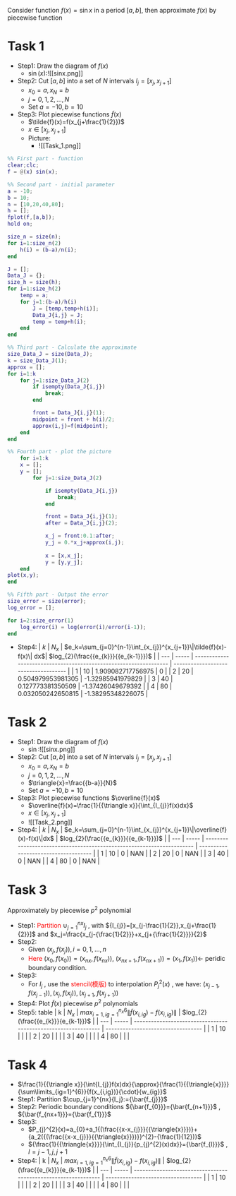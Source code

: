 Consider function $f(x)=\sin x$ in a period $[a,b]$, then approximate $f(x)$ by piecewise function

# Task 1
- Step1: Draw the diagram of $f(x)$
	- $\sin(x)$:![[sinx.png]]
- Step2: Cut $[a,b]$ into a set of $N$ intervals $I_j=[x_j,x_{j+1}]$
	- $x_0=a,x_N=b$
	- $j=0,1,2,...,N$
	- Set $a=-10,b=10$ 
- Step3: Plot piecewise functions $\tilde{f}(x)$ 
	- $\tilde{f}(x)=f(x_{j+\frac{1}{2}})$   
	- $x\in[x_j,x_{j+1}]$ 
	- Picture:
		- ![[Task_1.png]]

```matlab
%% First part - function
clear;clc;
f = @(x) sin(x);
```

```matlab
%% Second part - initial parameter
a = -10;
b = 10;
n = [10,20,40,80];
h = [];
fplot(f,[a,b]);
hold on;

size_n = size(n);
for i=1:size_n(2)
	h(i) = (b-a)/n(i);
end

J = [];
Data_J = {};
size_h = size(h);
for i=1:size_h(2)
	temp = a;
	for j=1:(b-a)/h(i)
		J = [temp,temp+h(i)];
		Data_J{i,j} = J;
		temp = temp+h(i);
	end
end
```

```matlab
%% Third part - Calculate the approximate
size_Data_J = size(Data_J);
k = size_Data_J(1);
approx = [];
for i=1:k
	for j=1:size_Data_J(2)
		if isempty(Data_J{i,j})
			break;
		end

		front = Data_J{i,j}(1);
		midpoint = front + h(i)/2;
		approx(i,j)=f(midpoint);
	end
end
```

```matlab
%% Fourth part - plot the picture
	for i=1:k
	x = [];
	y = [];
		for j=1:size_Data_J(2)

			if isempty(Data_J{i,j})
				break;
			end

			front = Data_J{i,j}(1);
			after = Data_J{i,j}(2);

			x_j = front:0.1:after;
			y_j = 0.*x_j+approx(i,j);
	
			x = [x,x_j];
			y = [y,y_j];
	end
plot(x,y);
end
```

```matlab
%% Fifth part - Output the error
size_error = size(error);
log_error = [];

for i=2:size_error(1)
	log_error(i) = log(error(i)/error(i-1));
end
```

- Step4: 
| $k$ | $N_x$ | $e_k=\sum_{j=0}^{n-1}\int_{x_{j}}^{x_{j+1}}\|\tilde{f}(x)-f(x)\| dx$| $log_{2}(\frac{{e_{k}}}{{e_{k-1}}})$ |
| --- | ----- | ----------------------------------------------------------------- | ------------------------------------ |
| 1   | 10    | 1.909082717756975                                                                  |  0	                                  |
| 2   | 20    | 0.504979953981305                                                                  |  -1.32985941979829	                  |
| 3   | 40    | 0.127773381350509                                                                  |  -1.37426049679392                   |
| 4   | 80    | 0.032050242650815                                                                  |  -1.38295348226075                    |


# Task 2
- Step1: Draw the diagram of $f(x)$
	- $\sin$:![[sinx.png]]
- Step2: Cut $[a,b]$ into a set of $N$ intervals $I_j=[x_j,x_{j+1}]$
	- $x_0=a,x_N=b$
	- $j=0,1,2,...,N$
	- $\triangle{x}=\frac{{b-a}}{N}$ 
	- Set $a=-10,b=10$
- Step3: Plot piecewise functions $\overline{f}(x)$ 
	-  $\overline{f}(x)=\frac{1}{{\triangle x}}{\int_{I_{j}}f(x)dx}$
	- $x\in[x_j,x_{j+1}]$ 
	- ![[Task_2.png]]
- Step4: 
| $k$ | $N_x$ | $e_k=\sum_{j=0}^{n-1}\int_{x_{j}}^{x_{j+1}}\|\overline{f}(x)-f(x)\|dx$ | $log_{2}(\frac{{e_{k}}}{{e_{k-1}}})$ |
| --- | ----- | ---------------------------------------------------------------------- | ------------------------------------ |
| 1   | 10    | 0                                                                       | NAN                                     |
| 2   | 20    | 0                                                                       | NAN                                     |
| 3   | 40    | 0                                                                       | NAN                                    | 
| 4   | 80    | 0                                                                       | NAN                                     |

# Task 3
Approximately by piecewise $p^{2}$  polynomial 

- Step1: <font color="#ff0000">Partition</font> $\cup_{j=1}^{nx}{I_j}$ , with ${I_{j}}=[x_{j-\frac{1}{2}},x_{j+\frac{1}{2}}]$ and $x_j=\frac{x_{j-{\frac{1}{2}}}+x_{j+{\frac{1}{2}}}}{2}$
- Step2: 
	- Given $(x_{j},f(x_{j})),i=0,1,...,n$
	- <font color="#ff0000">Here</font> $(x_{0},f(x_{0}))=(x_{nx},f(x_{nx}))$, $(x_{nx+1},f(x_{nx+1}))=(x_{1},f(x_{1})) \leftarrow$ peridic boundary condition.
- Step3: 
	- For $I_{j}$ , use the <font color="#ff0000">stencil(模版)</font> to interpolation $P_{j}^{2}(x)$ , we have: $(x_{j-1},f(x_{j-1})), (x_{j},f(x_{j})), (x_{j+1},f(x_{j+1}))$ 
- Step4: Plot ${\widetilde{f}(x)}$ piecewise $p^{2}$ polynomials
- Step5: table
| k   | $N_x$ | $max_{i=1,ig=1}^{n_{x} 6} \|{\widetilde{f}(x_{i,ig})}-f(x_{i,ig})\|$ | $log_{2}(\frac{{e_{k}}}{e_{k-1}})$ |
| --- | ----- | -------------------------------------------------------------- | ---------------------------------- |
| 1   | 10    |                                                                  |                                    |
| 2   | 20    |                                                                  |                                    |
| 3   | 40    |                                                                  |                                    |
| 4   | 80      |                                                                  |                                    |

# Task 4
- $\frac{1}{{\triangle x}}{\int{I_{j}}f(x)dx}{\approx}{\frac{1}{{\triangle{x}}}}{\sum\limits_{ig=1}^{6}}{f(x_{i,ig})}{\cdot}{w_{ig}}$ 
- Step1: Partition $\cup_{j=1}^{nx}{I_j}:={\bar{f_{j}}}$   
- Step2: Periodic boundary conditions ${\bar{f_{0}}}={\bar{f_{n+1}}}$ , ${\bar{f_{nx+1}}}={\bar{f_{1}}}$ 
- Step3:
	- $P_{j}^{2}(x)=a_{0}+a_1{(\frac{{x-x_{j}}}{{\triangle{x}}})}+{a_2({(\frac{{x-x_{j}}}{{\triangle{x}}})}}^{2}-{\frac{1}{12})}$ 
	- ${\frac{1}{{\triangle{x}}}}{\int_{I_{j}}{p_{j}^{2}(x)dx}}={\bar{f_{l}}}$ , $l=j-1,j,j+1$ 
- Step4:
| k   | $N_x$ | $max_{i=1,ig=1}^{n_{x} 6} \|{\widetilde{f}(x_{i,ig})}-f(x_{i,ig})\|$ | $log_{2}(\frac{{e_{k}}}{e_{k-1}})$ |
| --- | ----- | -------------------------------------------------------------- | ---------------------------------- |
| 1   | 10    |                                                                  |                                    |
| 2   | 20    |                                                                  |                                    |
| 3   | 40    |                                                                  |                                    |
| 4   | 80      |                                                                  |                                    |

